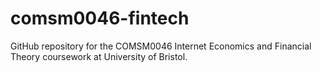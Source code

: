 # comsm0046-fintech
GitHub repository for the COMSM0046 Internet Economics and Financial Theory coursework at University of Bristol.
